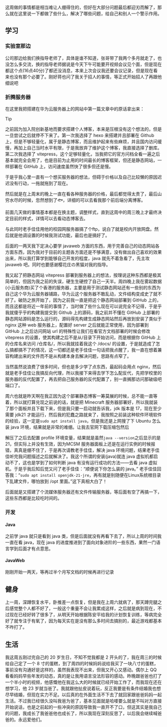 这周做的事情都是相当难让人绷得住的，但好在大部分问题最后都迎刃而解了，那么就在这里说一下都做了些什么，解决了哪些问题，给自己和别人一个警示作用。

## 学习

### 实验室那边

公司那边给我们换指导老师了，具体是谁不知道，张哥带了我两个多月就走了，也没怎么多交流，换的指导老师据说是今天下午可能要开视频会议见个面，但是现在都这个点(16点40分)了都还没消息，本来上次会议我还要会议记录，但是现在看来也没有那个必要了。刚好蒋也问了我关于招人的事情，等正式开始招人了再跟他细说吧

### 折腾服务器

在这里我把搭建在华为云服务器上的网站中第一篇文章中的原话拿出来：

> [!tip]
>
> 之前因为加入院创新基地而要求搭建个人博客，本来是压根没有这个想法的，但是一旦尝试之后就停不下来了。第一次我选择了 hexo 来搭建并且部署在 Github 上，但是不够轻量化，属于是静态博客，而且维护起来有些麻烦，并且国内访问缓慢，再加上自己当时水平有限，于是我放弃了维护这个博客，我直接选择了删库。第二次我选择了 vitepress，这个足够轻量化，当我把它的官方问档全看一遍之后基本就完全会用了，也是目前为止用的时间最长的博客框架，但还是静态网站，一样部署在 GitHub 上，访问速度虽然快了很多但还是慢。
>
> 于是乎我心里一直有一个想买服务器的想法，但碍于价格以及自己比较懒的原因迟迟没有行动，一拖就拖到了现在。

然后就是在上周末的晚上一直在看各种服务器的价格，最后都觉得太贵了，最后山穷水尽的时候，忽然想到了🐟，详细的可以去看我那个前后端分离博客。

前面几天做的事情基本都是在换主题，调整样式，直到这周中的周三晚上才最终决定目前的样式，详情可以去看动态博客去。

与此同时老手佳佳用他的校园网服务器搞了个ftp，说白了就是校内开放网盘。然后就是他调设置的时候我测试功能，最后也是搞好了。

后面的一两天我下定决心要学 javaweb 方面的东西，用于完善自己的动态网站各方面东西，因为我对于目前的主题各方面还是不够满意，没有做出自己喜欢的效果出来，所以我打算学到能够自己开发的程度，java 就先不着急看了，先主攻javaweb 吧。同时也要感谢樱花庄の黑猫对我的指导。

我又起了把静态网站 vitepress 部署到服务器上的想法，按理说这种东西都是极其简单的，但因为我之前的失误，硬生生硬控了自己一天半。周四晚上我在雾起数据(小云服务商)买了个香港的服务器，主要是用于测试静态网站还有一些别的东西为自己这个华为云服务器铺路，华为云这个服务器不敢乱动，文件结构变成史了就不好了。破防之旅开始了，因为之前我一直是把这个静态网站部署到 GitHub 上的，而且这都是将近一年前的事情了，当时做了些什么现在可以说完全不记得，于是乎我就傻乎乎的构建我提交到 Github 上的源码，我之前并不懂在 GitHub 上部署的静态网站源码是怎么运行的，源码得先构建生成静态网站然后再放到安装了类似于 nginx 这种 web 服务器上，配置好 server 之后就能正常使用，因为部署到 GitHub 上之后访问网站 url 的特殊性让我们在看官方文档部署的时候会修改 vitepress 的设置，使其构建之后不是从/目录下开始访问，而是根据你 GitHub 上的仓库名来访问 /仓库名/，所以我就挂着我这个 /docs/ 的设置，于是就造成了怎么搞都搞不了的情况，这一切都还是老手佳佳一句话把我点醒了，我一直在想着兼容构建出来的文件而不是从构建本身去解决问题，思路有点窄了。

当然虽然说浪费了很多时间，但也是多少学了点东西，最起码会用点 nginx，然后就是老手佳佳让我搞反向代理，所以我接下来得去学下怎么配反代，先把学校里的服务器的反代配置了，再去把自己服务器的反代配置了，别一直搁那访问那破级吧端口了。

周六也就是昨天啊在我正因为这个部署静态博客一筹莫展的时候，总不能一直等着，所以就打算兑现之前说的话，就是把 Minecraft 服务器部署好，所以我就装了那个面板并且下载下来，但是我只要一启动就告诉我，jdk 版本是 17，现在至少需要 jdk21 才能运行，然后我的犯蠢之路就来了，我按照之前装这种软件环境软件的经验，这一定是`sudo apt install java`，但是我还是上网搜了下 Ubuntu 怎么装 java 环境，结果就是非常的难绷。让我去官网下载压缩包然后

  解压了之后去配置 profile 环境变量，结果就是虽然`java --version`之后显示的是 21，但实际上并没有生效，因为MCSM 服务器面板上还是在运行实例的时候报错，真真是绷不住了，于是再次请教老手佳佳，解决 java 环境问题，结果老手佳佳听完我问题描述之后就解决了。我这个所谓的安装(java)就连 java 虚拟机都启动不了，这也是学到了如何判断 java 有没有运行成功的方法——去看 java 虚拟机。于是乎我后知后觉又问了老手佳佳：“顺便说下你怎么装的 java。” 老手佳佳回答我：“`sudo apt install openjdk-21-jre`，再有就是别随便在Linux系统根目录下乱建文件，哪怕放到 /opt 里面。”这下真相大白了！

后面就是又搭建了个流媒体服务器还有文件传输服务器，等后面有空了再搞一下，这些东西都是比较吃时间的。

### 开发

#### Java

之前学 java 就只是看到 java 类，但是后面就没有再看下去了，所以上周的时间我一直在看 java，现在 java 的进度推进到了面向对象进阶的一些东西，果然一门语言学到后面才有点意思。

#### JavaWeb

刚刚开始一两天，等再过半个月写文档的时候再进行记录

## 健身

上一周，深蹲恢复水平，卧推差一点恢复，但是我在上周六就病了，那天蹲完腿之后感觉整个人都不好了，一般这个重量不会让我累成这样，之后就是病到现在，不过现在已经好转了很多了，从明天开始根据陈安平给我的计划恢复训练，等病完全好了就专注于有氧了，因为每天实在是没有那么多时间去搞别的，最近游戏都基本不咋打了。

## 生活

我这周五刚过完自己的 20 岁生日，不知不觉我都是 2 开头的了，我在周三的时候给自己定了一个 8 寸的蛋糕，到了周四的时候妈妈说给我买了一块八寸的蛋糕，事前没有沟通好是这样的，虽然我表现不出来，但我又开心又感动。偶尔上 QQ 看看妈妈早些年发的动态，真的是让我用语言没法形容的感动。昨晚跟爸爸也打了一个半小时的视频，他感慨他在我这么大的时候就已经开始工作了，而我现在还在想学习，他 23 岁就当爸了。我就跟他扯皮说着玩，反正我要是有条件结婚我也想尽早结婚，但现在实力不足。以后真的在外面生活不下去了就回家跟爸爸妈妈一起生活。不过我已经很久没叫我爸为爸了，基本见面就是哈喽要么就是不叫对方直接开始说话，也是之前起的一些冲突的原因导致我一直开不了口，但这其实是我自己的问题，我成长了我爸爸他也成长了，所以我现在深刻反思了，以后我会继续喊爸爸的。永远爱他们。

